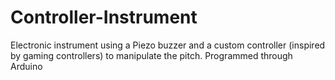 # Controller-Instrument
Electronic instrument using a Piezo buzzer and a custom controller (inspired by gaming controllers) to manipulate the pitch. Programmed through Arduino
